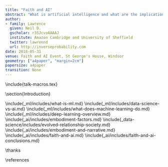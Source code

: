 ```yaml
---
title: "Faith and AI"
abstract: "What is artificial intelligence and what are the implications of advances in artificial intelligence for religion? In this talk we give a short introduction to the technology that's underpinning advances in artificial intelligence, machine learning. We then develop those ideas with a particular focus on how artificial intelligences differ from *natural* intelligences. Next, we consider parallels between the perspectives on religion and AI in popular culture, initially with a 'cartoon view', but then diving deeper and reflecting on the shared drive for introspection that a mature approach to artificial intelligence and religion might bring."
author:
- family: Lawrence
  given: Neil D.
  gscholar: r3SJcvoAAAAJ
  institute: Amazon Cambridge and University of Sheffield
  twitter: lawrennd
  url: http://inverseprobability.com
date: 2018-05-31
venue: Faith and AI Event, St George's House, Windsor
geometry: ["a4paper", "margin=2cm"]
papersize: a4paper
transition: None
---
```


\include{talk-macros.tex}

\section{Introduction}

\include{_ml/includes/what-is-ml.md}
\include{_ml/includes/data-science-vs-ai.md}
\include{_ml/includes/what-does-machine-learning-do.md}
\include{_ml/includes/deep-learning-overview.md}
\include{_ai/includes/embodiment-factors.md}
\include{_data-science/includes/evolved-relationship-society.md}
\include{_ai/includes/embodiment-and-narrative.md}
\include{_ai/includes/faith-and-ai.md}
\include{_ai/includes/faith-and-ai-conclusions.md}

\thanks

\references
